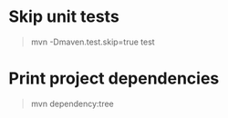 # Skip unit tests
> mvn -Dmaven.test.skip=true test

# Print project dependencies
> mvn dependency:tree

